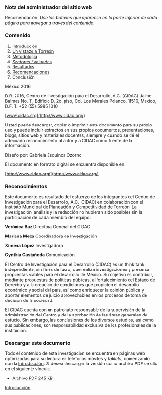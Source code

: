 
### Nota del administrador del sitio web

Recomendación: _Use los botones que aparecen en la parte inferior de cada página para navegar a través del contenido._

### Contenido

1. [Introducción](cidac-profesionistas-torreon-01-introduccion.html)
2. [Un vistazo a Torreón](cidac-profesionistas-torreon-02-un-vistazo-a-torreon.html)
3. [Metodología](cidac-profesionistas-torreon-03-metodologia.html)
4. [Sectores Evaluados](cidac-profesionistas-torreon-04-sectores-evaluados.html)
5. [Resultados](cidac-profesionistas-torreon-05-resultados.html)
6. [Recomendaciones](cidac-profesionistas-torreon-06-recomendaciones.html)
7. [Conclusión](cidac-profesionistas-torreon-07-conclusion.html)

México 2016

D.R. 2016, Centro de Investigación para el Desarrollo, A.C. (CIDAC)
Jaime Balmes No. 11, Edificio D, 2o. piso, Col. Los Morales Polanco,
11510, México, D.F. T. +52 (55) 5985 1010

[www.cidac.org](http://www.cidac.org/)

Usted puede descargar, copiar o imprimir este documento para su
propio uso y puede incluir extractos en sus propios documentos,
presentaciones, blogs, sitios web y materiales docentes, siempre
y cuando se dé el adecuado reconocimiento al autor y a CIDAC
como fuente de la información.

Diseño por: Gabriela Esquinca Ozorno

El documento en formato digital se encuentra disponible en:

[http://www.cidac.org/](http://www.cidac.org/)

### Reconocimientos

Este documento es resultado del esfuerzo de los integrantes del Centro de
Investigación para el Desarrollo, A.C. (CIDAC) en colaboración con el Instituto
Municipal de Planeación y Competitividad de Torreón. La investigación, análisis y
la redacción no hubieran sido posibles sin la participación de cada miembro del
equipo:

**Verónica Baz**
Directora General del CIDAC

**Mariana Meza**
Coordinadora de Investigación

**Ximena López**
Investigadora

**Cynthia Castañeda**
Comunicación

El Centro de Investigación para el Desarrollo (CIDAC) es un think tank independiente,
sin fines de lucro, que realiza investigaciones y presenta propuestas viables para el
desarrollo de México. Su objetivo es contribuir, mediante propuestas de políticas
públicas, al fortalecimiento del Estado de Derecho y a la creación de condiciones
que propicien el desarrollo económico y social del país, así como enriquecer la
opinión pública y aportar elementos de juicio aprovechables en los procesos de
toma de decisión de la sociedad.

El CIDAC cuenta con un patronato responsable de la supervisión de la administración
del Centro y de la aprobación de las áreas generales de estudio. Sin embargo,
las conclusiones de los diversos estudios, así como sus publicaciones, son
responsabilidad exclusiva de los profesionales de la institución.

### Descargar este documento

Todo el contenido de esta investigación se encuentra en páginas web optimizadas para su
lectura en teléfonos móviles y <i>tablets</i>, comenzando con la
<a href="cidac-profesionistas-torreon-01-introduccion.html">Introducción</a>.
Si desea descargar la versión como archivo PDF de clic en el siguiente vínculo.

* [Archivo PDF 245 KB](cidac-profesionistas-torreon/cidac-profesionistas-torreon.pdf)

<a class="btn btn-default pull-right" href="cidac-profesionistas-torreon-01-introduccion.html" role="button">Introducción <i class="fa fa-chevron-circle-right" aria-hidden="true"></i></a>
